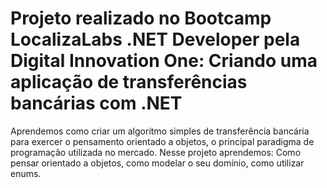 # Projeto realizado no Bootcamp LocalizaLabs .NET Developer pela Digital Innovation One: Criando uma aplicação de transferências bancárias com .NET

Aprendemos como criar um algoritmo simples de transferência bancária para exercer o pensamento orientado a objetos, o principal paradigma de programação utilizada no mercado. Nesse projeto aprendemos: Como pensar orientado a objetos, como modelar o seu domínio, como utilizar enums.
